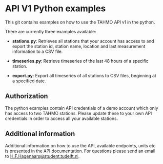 # API V1 Python examples
This git contains examples on how to use the TAHMO API v1 in the python.

There are currently three examples available:

* **stations.py**: Retrieves all stations that your account has access to and export the station id, station name, location and last measurement information to a CSV file.

* **timeseries.py**: Retrieve timeseries of the last 48 hours of a specific station.

* **export.py**: Export all timeseries of all stations to CSV files, beginning at a specified date.



## Authorization
The python examples contain API credentials of a demo account which only has access to two TAHMO stations. Please update these to your own API credentials in order to access all your available stations.

## Additional information
Additional information on how to use the API, available endpoints, units etc is presented in the API documentation.
For questions please send an email to H.F.Hagenaars@student.tudelft.nl.